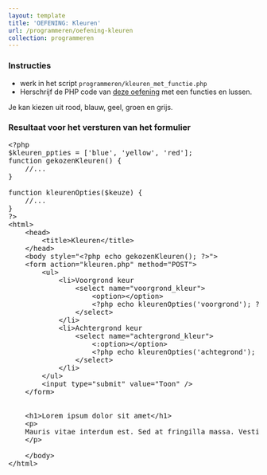 ```yaml
---
layout: template
title: 'OEFENING: Kleuren'
url: /programmeren/oefening-kleuren
collection: programmeren
---
```

<div class="highlight">
    <h3>Instructies</h3>
    <ul>
        <li>werk in het script <code>programmeren/kleuren_met_functie.php</code></li>
        <li>Herschrijf de PHP code van <a href="/dynamische-webtechnieken/programmeren/oefening-kleuren">deze oefening</a> met een functies en lussen.</li>
    </ul>
</div>

Je kan kiezen uit rood, blauw, geel, groen en grijs.

### Resultaat voor het versturen van het formulier
<pre data-enlighter-theme="beyond" data-enlighter-language="php">
&lt;?php
$kleuren_ppties = ['blue', 'yellow', 'red'];
function gekozenKleuren() {
    //...
}

function kleurenOpties($keuze) {
    //...
}
?&gt;
&lt;html&gt;
    &lt;head&gt;
        &lt;title&gt;Kleuren&lt;/title&gt;
    &lt;/head&gt;
    &lt;body style="&lt;?php echo gekozenKleuren(); ?&gt;"&gt;
    &lt;form action="kleuren.php" method="POST"&gt;
        &lt;ul&gt;
            &lt;li&gt;Voorgrond keur 
                &lt;select name="voorgrond_kleur"&gt;
                    &lt;option&gt;&lt;/option&gt;
                    &lt;?php echo kleurenOpties('voorgrond'); ?&gt;
                &lt;/select&gt;
            &lt;/li&gt;
            &lt;li>Achtergrond keur 
                &lt;select name="achtergrond_kleur"&gt;
                    &lt:option&gt;&lt;/option&gt;
                    &lt;?php echo kleurenOpties('achtegrond'); ?&gt;
                &lt;/select&gt;
            &lt;/li&gt;
        &lt;/ul&gt;
        &lt;input type="submit" value="Toon" /&gt;
    &lt;/form&gt;

    
    &lt;h1&gt;Lorem ipsum dolor sit amet&lt;/h1&gt;
    &lt;p&gt;
    Mauris vitae interdum est. Sed at fringilla massa. Vestibulum a rutrum velit, quis mattis mi. Donec dui ex, pulvinar vitae ante ac, pharetra suscipit est. Nullam laoreet suscipit tellus ac vestibulum. Nunc finibus posuere metus eu elementum. Ut ut rutrum nibh, vitae luctus enim. Sed nisl sapien, dapibus nec nisl nec, sollicitudin tincidunt nisl. Nullam pellentesque lobortis posuere. Duis cursus a risus a elementum. Donec vitae risus sed leo gravida lobortis sit amet eget erat.
    &lt;/p&gt;

    &lt;/body&gt;
&lt;/html&gt;
</pre>